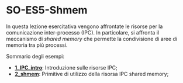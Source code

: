 # SO-ES5-Shmem

In questa lezione esercitativa vengono affrontate le risorse per la comunicazione inter-processo (IPC). In particolare, si affronta il meccanismo di *shared memory* che permette la condivisione di aree di memoria tra più processi.

Sommario degli esempi:

- [**1_IPC_intro**](https://github.com/SO-unina/esercitazioni/tree/main/SO-ES5-Shmem/1_IPC_intro): Introduzione sulle risorse IPC;
- [**2_shmem**](https://github.com/SO-unina/esercitazioni/tree/main/SO-ES5-Shmem/2_shmem): Primitive di utilizzo della risorsa IPC shared memory;
